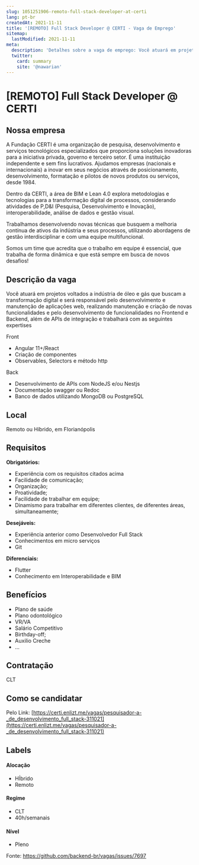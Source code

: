 ```yaml
---
slug: 1051251906-remoto-full-stack-developer-at-certi
lang: pt-br
createdAt: 2021-11-11
title: '[REMOTO] Full Stack Developer @ CERTI - Vaga de Emprego'
sitemap:
  lastModified: 2021-11-11
meta:
  description: 'Detalhes sobre a vaga de emprego: Você atuará em projetos voltados a indústria de óleo e gás que buscam a transformação digital e será responsável pelo desenvolvimento e manutenção de aplicações web, realizando manutenção e criação de novas funcionalidades e pelo desenvolvimento de funcionalidades no Frontend e Backend, além de APIs de integração e trabalhará com as seguintes expertises Front - Angular 11+/React - Criação de componentes - Observables, Selectors e método http Back - Desenvolvimento de APIs com NodeJS e/ou Nestjs - Documentação swagger ou Redoc - Banco de dados utilizando MongoDB ou PostgreSQL'
  twitter:
    card: summary
    site: '@nawarian'
---
```


# [REMOTO] Full Stack Developer @ CERTI

<!---
==================================================
Caso a vaga for remoto durante a pandemia informar no texto "Remoto durante o covid"
==================================================

==================================================
POR FAVOR, SÓ POSTE SE A VAGA FOR PARA BACK-END!

Não faça distinção de gênero no título da vaga.

Use: "Back-End Developer" ao invés de 
"Desenvolvedor Back-End" \o/

Exemplo: `[São Paulo] Back-End Developer @ NOME DA EMPRESA`
==================================================
==================================================
Caso a vaga for remoto durante a pandemia deixar a linha abaixo
==================================================
-->

## Nossa empresa

A Fundação CERTI é uma organização de pesquisa, desenvolvimento e serviços tecnológicos especializados que proporciona soluções inovadoras para a iniciativa privada, governo e terceiro setor. É uma instituição independente e sem fins lucrativos. Ajudamos empresas (nacionais e internacionais) a inovar em seus negócios através de posicionamento, desenvolvimento, formatação e pilotos de novos produtos ou serviços, desde 1984.

Dentro da CERTI, a área de BIM e Lean 4.0 explora metodologias e tecnologias para a transformação digital de processos, considerando atividades de P,D&I (Pesquisa, Desenvolvimento e Inovação), interoperabilidade, análise de dados e gestão visual.

Trabalhamos desenvolvendo novas técnicas que busquem a melhoria contínua de ativos da indústria e seus processos, utilizando abordagens de gestão interdisciplinar e com uma equipe multifuncional.

Somos um time que acredita que o trabalho em equipe é essencial, que trabalha de forma dinâmica e que está sempre em busca de novos desafios!

## Descrição da vaga

Você atuará em projetos voltados a indústria de óleo e gás que buscam a transformação digital e será responsável pelo 
desenvolvimento e manutenção de aplicações web, realizando manutenção e criação de novas funcionalidades e pelo desenvolvimento de funcionalidades no Frontend e Backend, além de APIs de integração e trabalhará com as seguintes expertises

Front
- Angular 11+/React
- Criação de componentes 
- Observables, Selectors e método http

Back
- Desenvolvimento de APIs com NodeJS e/ou Nestjs
- Documentação swagger ou Redoc
- Banco de dados utilizando MongoDB ou PostgreSQL


## Local

Remoto ou Híbrido, em Florianópolis

## Requisitos

**Obrigatórios:**
- Experiência com os requisitos citados acima
- Facilidade de comunicação;
- Organização;
- Proatividade;
- Facilidade de trabalhar em equipe;
- Dinamismo para trabalhar em diferentes clientes, de diferentes áreas, simultaneamente;


**Desejáveis:**
- Experiência anterior como Desenvolvedor Full Stack
- Conhecimentos em micro serviços
- Git


**Diferenciais:**
- Flutter
- Conhecimento em Interoperabilidade e BIM

## Benefícios

- Plano de saúde
- Plano odontológico
- VR/VA
- Salário Competitivo
- Birthday-off;
- Auxilio Creche
- ...



## Contratação

CLT

## Como se candidatar

Pelo Link: [https://certi.enlizt.me/vagas/pesquisador-a-_de_desenvolvimento_full_stack-311021](https://certi.enlizt.me/vagas/pesquisador-a-_de_desenvolvimento_full_stack-311021)

## Labels

#### Alocação
- HÍbrido
- Remoto

#### Regime
- CLT
- 40h/semanais

#### Nível
- Pleno




Fonte: https://github.com/backend-br/vagas/issues/7697